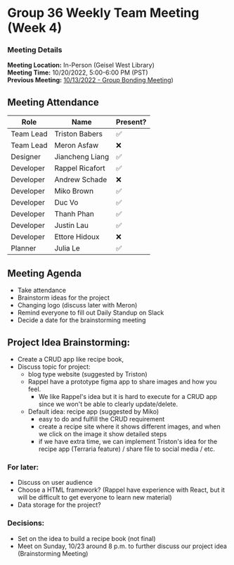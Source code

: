 # Group 36 Weekly Team Meeting (Week 4)
### Meeting Details
**Meeting Location:** In-Person (Geisel West Library)  
**Meeting Time:** 10/20/2022, 5:00-6:00 PM (PST)  
**Previous Meeting:** [10/13/2022 - Group Bonding Meeting](https://github.com/cse110-sp21-group36/cse110-sp21-group36/blob/main/admin/meetings/101322-GroupBonding.md))


## Meeting Attendance
| Role | Name | Present? |
| --- | --- | --- |
| Team Lead | Triston Babers |✅|
| Team Lead | Meron Asfaw |❌|
| Designer | Jiancheng Liang |✅|
| Developer | Rappel Ricafort |✅|
| Developer | Andrew Schade |❌|
| Developer | Miko Brown |✅|
| Developer | Duc Vo |✅|
| Developer | Thanh Phan |✅|
| Developer | Justin Lau |✅|
| Developer | Ettore Hidoux |❌|
| Planner | Julia Le |✅|

## Meeting Agenda
- Take attendance
- Brainstorm ideas for the project
- Changing logo (discuss later with Meron)
- Remind everyone to fill out Daily Standup on Slack
- Decide a date for the brainstorming meeting

## Project Idea Brainstorming: 
- Create a CRUD app like recipe book, 
- Discuss topic for project:
    * blog type website (suggested by Triston)
    * Rappel have a prototype figma app to share images and how you feel.
        * We like Rappel's idea but it is hard to execute for a CRUD app since we won't be able to clearly update/delete. 
    * Default idea: recipe app (suggested by Miko) 
        * easy to do and fulfill the CRUD requirement
        * create a recipe site where it shows different images, and when we click on the image it show  detailed steps 
        * if we have extra time, we can implement Triston's idea for the recipe app (Terraria feature) / share file to social media / etc. 
      
### For later:
 * Discuss on user audience
 * Choose a HTML framework? (Rappel have experience with React, but it will be difficult to get everyone to learn new material)
 * Data storage for the project?

### Decisions:
- Set on the idea to build a recipe book (not final)
- Meet on Sunday, 10/23 around 8 p.m. to further discuss our project idea (Brainstorming Meeting)

